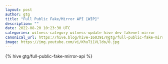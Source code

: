 ```yaml
---
layout: post
author: gtg
title: "Full Public Fake/Mirror API [WIP]"
description: ""
date: 2022-08-20 10:23:30 UTC
categories: witness-category witness-update hive dev fakenet mirror
canonical_url: https://hive.blog/hive-160391/@gtg/full-public-fake-mirror-api
image: https://img.youtube.com/vi/KhuTi1VLldo/0.jpg
---
```

{% hive gtg/full-public-fake-mirror-api %}
